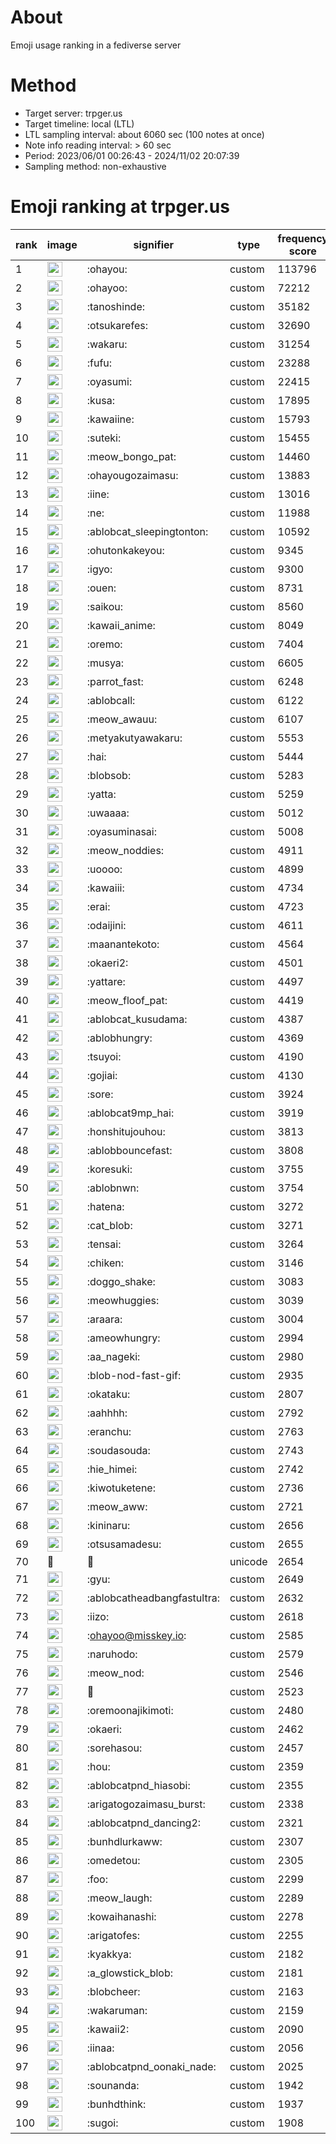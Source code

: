 # About
Emoji usage ranking in a fediverse server

# Method
- Target server: trpger.us
- Target timeline: local (LTL)
- LTL sampling interval: about 6060 sec (100 notes at once)
- Note info reading interval: > 60 sec
- Period: 2023/06/01 00:26:43 - 2024/11/02 20:07:39 
- Sampling method: non-exhaustive

# Emoji ranking at trpger.us

|rank|image|signifier|type|frequency score|
|----|----|----|----|----|
|1|<img height="24" src="https://trpger.us/emoji/ohayou.webp">|:ohayou:|custom|113796|
|2|<img height="24" src="https://trpger.us/emoji/ohayoo.webp">|:ohayoo:|custom|72212|
|3|<img height="24" src="https://trpger.us/emoji/tanoshinde.webp">|:tanoshinde:|custom|35182|
|4|<img height="24" src="https://trpger.us/emoji/otsukarefes.webp">|:otsukarefes:|custom|32690|
|5|<img height="24" src="https://trpger.us/emoji/wakaru.webp">|:wakaru:|custom|31254|
|6|<img height="24" src="https://trpger.us/emoji/fufu.webp">|:fufu:|custom|23288|
|7|<img height="24" src="https://trpger.us/emoji/oyasumi.webp">|:oyasumi:|custom|22415|
|8|<img height="24" src="https://trpger.us/emoji/kusa.webp">|:kusa:|custom|17895|
|9|<img height="24" src="https://trpger.us/emoji/kawaiine.webp">|:kawaiine:|custom|15793|
|10|<img height="24" src="https://trpger.us/emoji/suteki.webp">|:suteki:|custom|15455|
|11|<img height="24" src="https://trpger.us/emoji/meow_bongo_pat.webp">|:meow_bongo_pat:|custom|14460|
|12|<img height="24" src="https://trpger.us/emoji/ohayougozaimasu.webp">|:ohayougozaimasu:|custom|13883|
|13|<img height="24" src="https://trpger.us/emoji/iine.webp">|:iine:|custom|13016|
|14|<img height="24" src="https://trpger.us/emoji/ne.webp">|:ne:|custom|11988|
|15|<img height="24" src="https://trpger.us/emoji/ablobcat_sleepingtonton.webp">|:ablobcat_sleepingtonton:|custom|10592|
|16|<img height="24" src="https://trpger.us/emoji/ohutonkakeyou.webp">|:ohutonkakeyou:|custom|9345|
|17|<img height="24" src="https://trpger.us/emoji/igyo.webp">|:igyo:|custom|9300|
|18|<img height="24" src="https://trpger.us/emoji/ouen.webp">|:ouen:|custom|8731|
|19|<img height="24" src="https://trpger.us/emoji/saikou.webp">|:saikou:|custom|8560|
|20|<img height="24" src="https://trpger.us/emoji/kawaii_anime.webp">|:kawaii_anime:|custom|8049|
|21|<img height="24" src="https://trpger.us/emoji/oremo.webp">|:oremo:|custom|7404|
|22|<img height="24" src="https://trpger.us/emoji/musya.webp">|:musya:|custom|6605|
|23|<img height="24" src="https://trpger.us/emoji/parrot_fast.webp">|:parrot_fast:|custom|6248|
|24|<img height="24" src="https://trpger.us/emoji/ablobcall.webp">|:ablobcall:|custom|6122|
|25|<img height="24" src="https://trpger.us/emoji/meow_awauu.webp">|:meow_awauu:|custom|6107|
|26|<img height="24" src="https://trpger.us/emoji/metyakutyawakaru.webp">|:metyakutyawakaru:|custom|5553|
|27|<img height="24" src="https://trpger.us/emoji/hai.webp">|:hai:|custom|5444|
|28|<img height="24" src="https://trpger.us/emoji/blobsob.webp">|:blobsob:|custom|5283|
|29|<img height="24" src="https://trpger.us/emoji/yatta.webp">|:yatta:|custom|5259|
|30|<img height="24" src="https://trpger.us/emoji/uwaaaa.webp">|:uwaaaa:|custom|5012|
|31|<img height="24" src="https://trpger.us/emoji/oyasuminasai.webp">|:oyasuminasai:|custom|5008|
|32|<img height="24" src="https://trpger.us/emoji/meow_noddies.webp">|:meow_noddies:|custom|4911|
|33|<img height="24" src="https://trpger.us/emoji/uoooo.webp">|:uoooo:|custom|4899|
|34|<img height="24" src="https://trpger.us/emoji/kawaiii.webp">|:kawaiii:|custom|4734|
|35|<img height="24" src="https://trpger.us/emoji/erai.webp">|:erai:|custom|4723|
|36|<img height="24" src="https://trpger.us/emoji/odaijini.webp">|:odaijini:|custom|4611|
|37|<img height="24" src="https://trpger.us/emoji/maanantekoto.webp">|:maanantekoto:|custom|4564|
|38|<img height="24" src="https://trpger.us/emoji/okaeri2.webp">|:okaeri2:|custom|4501|
|39|<img height="24" src="https://trpger.us/emoji/yattare.webp">|:yattare:|custom|4497|
|40|<img height="24" src="https://trpger.us/emoji/meow_floof_pat.webp">|:meow_floof_pat:|custom|4419|
|41|<img height="24" src="https://trpger.us/emoji/ablobcat_kusudama.webp">|:ablobcat_kusudama:|custom|4387|
|42|<img height="24" src="https://trpger.us/emoji/ablobhungry.webp">|:ablobhungry:|custom|4369|
|43|<img height="24" src="https://trpger.us/emoji/tsuyoi.webp">|:tsuyoi:|custom|4190|
|44|<img height="24" src="https://trpger.us/emoji/gojiai.webp">|:gojiai:|custom|4130|
|45|<img height="24" src="https://trpger.us/emoji/sore.webp">|:sore:|custom|3924|
|46|<img height="24" src="https://trpger.us/emoji/ablobcat9mp_hai.webp">|:ablobcat9mp_hai:|custom|3919|
|47|<img height="24" src="https://trpger.us/emoji/honshitujouhou.webp">|:honshitujouhou:|custom|3813|
|48|<img height="24" src="https://trpger.us/emoji/ablobbouncefast.webp">|:ablobbouncefast:|custom|3808|
|49|<img height="24" src="https://trpger.us/emoji/koresuki.webp">|:koresuki:|custom|3755|
|50|<img height="24" src="https://trpger.us/emoji/ablobnwn.webp">|:ablobnwn:|custom|3754|
|51|<img height="24" src="https://trpger.us/emoji/hatena.webp">|:hatena:|custom|3272|
|52|<img height="24" src="https://trpger.us/emoji/cat_blob.webp">|:cat_blob:|custom|3271|
|53|<img height="24" src="https://trpger.us/emoji/tensai.webp">|:tensai:|custom|3264|
|54|<img height="24" src="https://trpger.us/emoji/chiken.webp">|:chiken:|custom|3146|
|55|<img height="24" src="https://trpger.us/emoji/doggo_shake.webp">|:doggo_shake:|custom|3083|
|56|<img height="24" src="https://trpger.us/emoji/meowhuggies.webp">|:meowhuggies:|custom|3039|
|57|<img height="24" src="https://trpger.us/emoji/araara.webp">|:araara:|custom|3004|
|58|<img height="24" src="https://trpger.us/emoji/ameowhungry.webp">|:ameowhungry:|custom|2994|
|59|<img height="24" src="https://trpger.us/emoji/aa_nageki.webp">|:aa_nageki:|custom|2980|
|60|<img height="24" src="https://trpger.us/emoji/blob-nod-fast-gif.webp">|:blob-nod-fast-gif:|custom|2935|
|61|<img height="24" src="https://trpger.us/emoji/okataku.webp">|:okataku:|custom|2807|
|62|<img height="24" src="https://trpger.us/emoji/aahhhh.webp">|:aahhhh:|custom|2792|
|63|<img height="24" src="https://trpger.us/emoji/eranchu.webp">|:eranchu:|custom|2763|
|64|<img height="24" src="https://trpger.us/emoji/soudasouda.webp">|:soudasouda:|custom|2743|
|65|<img height="24" src="https://trpger.us/emoji/hie_himei.webp">|:hie_himei:|custom|2742|
|66|<img height="24" src="https://trpger.us/emoji/kiwotuketene.webp">|:kiwotuketene:|custom|2736|
|67|<img height="24" src="https://trpger.us/emoji/meow_aww.webp">|:meow_aww:|custom|2721|
|68|<img height="24" src="https://trpger.us/emoji/kininaru.webp">|:kininaru:|custom|2656|
|69|<img height="24" src="https://trpger.us/emoji/otsusamadesu.webp">|:otsusamadesu:|custom|2655|
|70|🍮|🍮|unicode|2654|
|71|<img height="24" src="https://trpger.us/emoji/gyu.webp">|:gyu:|custom|2649|
|72|<img height="24" src="https://trpger.us/emoji/ablobcatheadbangfastultra.webp">|:ablobcatheadbangfastultra:|custom|2632|
|73|<img height="24" src="https://trpger.us/emoji/iizo.webp">|:iizo:|custom|2618|
|74|<img height="24" src="https://trpger.us/emoji/ohayoo.webp">|:ohayoo@misskey.io:|custom|2585|
|75|<img height="24" src="https://trpger.us/emoji/naruhodo.webp">|:naruhodo:|custom|2579|
|76|<img height="24" src="https://trpger.us/emoji/meow_nod.webp">|:meow_nod:|custom|2546|
|77|<img height="24" src="https://trpger.us/emoji/birthday.webp">|:birthday:|custom|2523|
|78|<img height="24" src="https://trpger.us/emoji/oremoonajikimoti.webp">|:oremoonajikimoti:|custom|2480|
|79|<img height="24" src="https://trpger.us/emoji/okaeri.webp">|:okaeri:|custom|2462|
|80|<img height="24" src="https://trpger.us/emoji/sorehasou.webp">|:sorehasou:|custom|2457|
|81|<img height="24" src="https://trpger.us/emoji/hou.webp">|:hou:|custom|2359|
|82|<img height="24" src="https://trpger.us/emoji/ablobcatpnd_hiasobi.webp">|:ablobcatpnd_hiasobi:|custom|2355|
|83|<img height="24" src="https://trpger.us/emoji/arigatogozaimasu_burst.webp">|:arigatogozaimasu_burst:|custom|2338|
|84|<img height="24" src="https://trpger.us/emoji/ablobcatpnd_dancing2.webp">|:ablobcatpnd_dancing2:|custom|2321|
|85|<img height="24" src="https://trpger.us/emoji/bunhdlurkaww.webp">|:bunhdlurkaww:|custom|2307|
|86|<img height="24" src="https://trpger.us/emoji/omedetou.webp">|:omedetou:|custom|2305|
|87|<img height="24" src="https://trpger.us/emoji/foo.webp">|:foo:|custom|2299|
|88|<img height="24" src="https://trpger.us/emoji/meow_laugh.webp">|:meow_laugh:|custom|2289|
|89|<img height="24" src="https://trpger.us/emoji/kowaihanashi.webp">|:kowaihanashi:|custom|2278|
|90|<img height="24" src="https://trpger.us/emoji/arigatofes.webp">|:arigatofes:|custom|2255|
|91|<img height="24" src="https://trpger.us/emoji/kyakkya.webp">|:kyakkya:|custom|2182|
|92|<img height="24" src="https://trpger.us/emoji/a_glowstick_blob.webp">|:a_glowstick_blob:|custom|2181|
|93|<img height="24" src="https://trpger.us/emoji/blobcheer.webp">|:blobcheer:|custom|2163|
|94|<img height="24" src="https://trpger.us/emoji/wakaruman.webp">|:wakaruman:|custom|2159|
|95|<img height="24" src="https://trpger.us/emoji/kawaii2.webp">|:kawaii2:|custom|2090|
|96|<img height="24" src="https://trpger.us/emoji/iinaa.webp">|:iinaa:|custom|2056|
|97|<img height="24" src="https://trpger.us/emoji/ablobcatpnd_oonaki_nade.webp">|:ablobcatpnd_oonaki_nade:|custom|2025|
|98|<img height="24" src="https://trpger.us/emoji/sounanda.webp">|:sounanda:|custom|1942|
|99|<img height="24" src="https://trpger.us/emoji/bunhdthink.webp">|:bunhdthink:|custom|1937|
|100|<img height="24" src="https://trpger.us/emoji/sugoi.webp">|:sugoi:|custom|1908|
